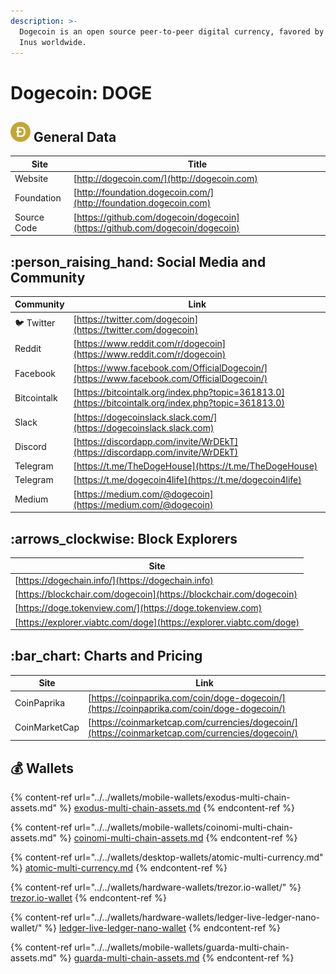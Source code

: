 ```yaml
---
description: >-
  Dogecoin is an open source peer-to-peer digital currency, favored by Shiba
  Inus worldwide.
---
```


# Dogecoin: DOGE

## <img src="../../.gitbook/assets/doge.png" alt="" data-size="original"> General Data

| Site        | Title                                                                        |
| ----------- | ---------------------------------------------------------------------------- |
| Website     | [http://dogecoin.com/](http://dogecoin.com)                                  |
| Foundation  | [http://foundation.dogecoin.com/](http://foundation.dogecoin.com)            |
| Source Code | [https://github.com/dogecoin/dogecoin](https://github.com/dogecoin/dogecoin) |

## :person\_raising\_hand: Social Media and Community

| Community      | Link                                                                                                 |
| -------------- | ---------------------------------------------------------------------------------------------------- |
| :bird: Twitter | [https://twitter.com/dogecoin](https://twitter.com/dogecoin)                                         |
| Reddit         | [https://www.reddit.com/r/dogecoin](https://www.reddit.com/r/dogecoin)                               |
| Facebook       | [https://www.facebook.com/OfficialDogecoin/](https://www.facebook.com/OfficialDogecoin/)             |
| Bitcointalk    | [https://bitcointalk.org/index.php?topic=361813.0](https://bitcointalk.org/index.php?topic=361813.0) |
| Slack          | [https://dogecoinslack.slack.com/](https://dogecoinslack.slack.com)                                  |
| Discord        | [https://discordapp.com/invite/WrDEkT](https://discordapp.com/invite/WrDEkT)                         |
| Telegram       | [https://t.me/TheDogeHouse](https://t.me/TheDogeHouse)                                               |
| Telegram       | [https://t.me/dogecoin4life](https://t.me/dogecoin4life)                                             |
| Medium         | [https://medium.com/@dogecoin](https://medium.com/@dogecoin)                                         |

## :arrows\_clockwise: Block Explorers

| Site                                                                 |
| -------------------------------------------------------------------- |
| [https://dogechain.info/](https://dogechain.info)                    |
| [https://blockchair.com/dogecoin](https://blockchair.com/dogecoin)   |
| [https://doge.tokenview.com/](https://doge.tokenview.com)            |
| [https://explorer.viabtc.com/doge](https://explorer.viabtc.com/doge) |

## :bar\_chart: Charts and Pricing

| Site          | Link                                                                                             |
| ------------- | ------------------------------------------------------------------------------------------------ |
| CoinPaprika   | [https://coinpaprika.com/coin/doge-dogecoin/](https://coinpaprika.com/coin/doge-dogecoin/)       |
| CoinMarketCap | [https://coinmarketcap.com/currencies/dogecoin/](https://coinmarketcap.com/currencies/dogecoin/) |

## :moneybag: Wallets

{% content-ref url="../../wallets/mobile-wallets/exodus-multi-chain-assets.md" %}
[exodus-multi-chain-assets.md](../../wallets/mobile-wallets/exodus-multi-chain-assets.md)
{% endcontent-ref %}

{% content-ref url="../../wallets/mobile-wallets/coinomi-multi-chain-assets.md" %}
[coinomi-multi-chain-assets.md](../../wallets/mobile-wallets/coinomi-multi-chain-assets.md)
{% endcontent-ref %}

{% content-ref url="../../wallets/desktop-wallets/atomic-multi-currency.md" %}
[atomic-multi-currency.md](../../wallets/desktop-wallets/atomic-multi-currency.md)
{% endcontent-ref %}

{% content-ref url="../../wallets/hardware-wallets/trezor.io-wallet/" %}
[trezor.io-wallet](../../wallets/hardware-wallets/trezor.io-wallet/)
{% endcontent-ref %}

{% content-ref url="../../wallets/hardware-wallets/ledger-live-ledger-nano-wallet/" %}
[ledger-live-ledger-nano-wallet](../../wallets/hardware-wallets/ledger-live-ledger-nano-wallet/)
{% endcontent-ref %}

{% content-ref url="../../wallets/mobile-wallets/guarda-multi-chain-assets.md" %}
[guarda-multi-chain-assets.md](../../wallets/mobile-wallets/guarda-multi-chain-assets.md)
{% endcontent-ref %}
